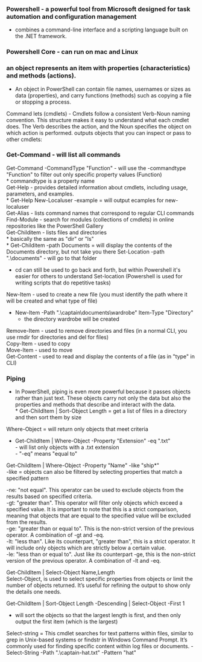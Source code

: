 ### Powershell - a powerful tool from Microsoft designed for task automation and configuration management
  - combines a command-line interface and a scripting language built on the .NET framework.

### Powershell Core - can run on mac and Linux

### an object represents an item with properties (characteristics) and methods (actions).
  - An object in PowerShell can contain file names, usernames or sizes as data (properties), and carry functions (methods) such as copying a file or stopping a process.

Command lets (cmdlets) - Cmdlets follow a consistent Verb-Noun naming convention. This structure makes it easy to understand what each cmdlet does. The Verb describes the action, and     the Noun specifies the object on which action is performed.
      outputs objects that you can inspect or pass to other cmdlets:

### Get-Command - will list all commands

Get-Command -CommandType "Function" - will use the -commandtype "Function" to filter out only specific property values (Function)  
          * commandtype is a property name  
Get-Help - provides detailed information about cmdlets, including usage, parameters, and examples.   
          * Get-Help New-Localuser -example   = will output ecamples for new-localuser  
Get-Alias - lists command names that correspond to regular CLI commands  
Find-Module - search for modules (collections of cmdlets) in online repositories like the PowerShell Gallery  
Get-Childitem - lists files and directories  
          * basically the same as "dir" or "ls"  
          * Get-Childitem -path Documents = will display the contents of the Documents directory, but not take you there
Set-Location -path ".\documents" - will go to that folder
  - cd can still be used to go back and forth, but within Powershell it's easier for others to understand Set-location (Powershell is used for writing scripts that do repetitive tasks)

New-Item - used to create a new file (you must identify the path where it will be created and what type of file)
  - New-Item -Path ".\captain\documents\wardrobe" Item-Type "Directory"
       - the directory wardrobe will be created
    
Remove-Item - used to remove directories and files (in a normal CLI, you use rmdir for directories and del for files)  
Copy-Item - used to copy  
Move-Item - used to move  
Get-Content - used to read and display the contents of a file (as in "type" in CLI)  

### Piping
  - In PowerShell, piping is even more powerful because it passes objects rather than just text. These objects carry not only the data but also the properties and methods that describe and interact with the data.  
        *  Get-ChildItem | Sort-Object Length = get a list of files in a directory and then sort them by size

Where-Object = will return only objects that meet criteria  
  - Get-ChildItem | Where-Object -Property "Extension" -eq ".txt"  
        - will list only objects with a .txt extension  
        - "-eq" means "equal to"

Get-ChildItem | Where-Object -Property "Name" -like "ship*"  
    -like =  objects can also be filtered by selecting properties that match a specified pattern  

-ne: "not equal". This operator can be used to exclude objects from the results based on specified criteria.  
-gt: "greater than". This operator will filter only objects which exceed a specified value. It is important to note that this is a strict comparison, meaning that objects that are         equal to the specified value will be excluded from the results.  
-ge: "greater than or equal to". This is the non-strict version of the previous operator. A combination of -gt and -eq.  
-lt: "less than". Like its counterpart, "greater than", this is a strict operator. It will include only objects which are strictly below a certain value.  
-le: "less than or equal to". Just like its counterpart 
-ge, this is the non-strict version of the previous operator. A combination of -lt and -eq.  

Get-ChildItem | Select-Object Name,Length   
  Select-Object, is used to select specific properties from objects or limit the number of objects returned. It’s useful for refining the output to show only the details one needs.

Get-ChildItem | Sort-Object Length -Descending | Select-Object -First 1  
  - will sort the objects so that the largest length is first, and then only output the first item (which is the largest)

Select-string = This cmdlet searches for text patterns within files, similar to grep in Unix-based systems or findstr in Windows Command Prompt. It’s commonly used for finding           specific content within log files or documents.
      - Select-String -Path ".\captain-hat.txt" -Pattern "hat" 


